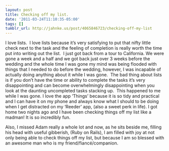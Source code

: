 ```yaml
---
layout: post
title: Checking off my list.
date: '2011-03-24T11:10:35-05:00'
tags: []
tumblr_url: http://jahnke.us/post/4065846723/checking-off-my-list
---
```

I love lists. 
I love lists because it’s very satisfying to put that nifty little check next to the task and the feeling of completion is really worth the time put into writing out the list. 
I just got back from a tour to California. We were gone a week and a half and we got back just over 3 weeks before the wedding and the whole time I was gone my mind was being flooded with things that I needed to do before the wedding, however, I was incapable of actually doing anything about it while I was gone. 
The bad thing about lists is if you don’t have the time or ability to complete the tasks it’s very disappointing and can become overwhelmingly disappointing when you look at the daunting uncompleted tasks stacking up. 
This happened to me while I was gone. I love the app ‘Things’ because it is so tidy and practical and I can have it on my phone and always know what I should to be doing when I get distracted on my ‘Reeder’ app, (also a sweet perk in life).
I got home two nights ago and I have been checking things off my list like a madman! It is so incredibly fun. 


Also, I missed Adam really a whole lot and now, as he sits beside me, filling his head with useful gibberish, (Ruby on Rails), I am filled with joy at not only being able to check things off my list, but because I am so blessed with an awesome man who is my friend/fiancé/companion. 
